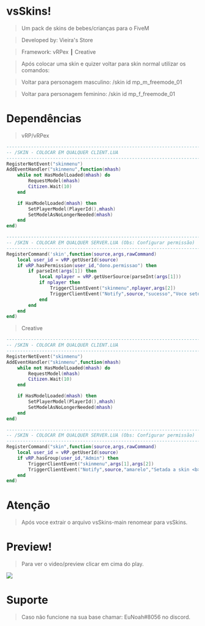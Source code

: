 # vsSkins!

> Um pack de skins de bebes/crianças para o FiveM

> Developed by: Vieira's Store

> Framework: vRPex ┃ Creative

> Após colocar uma skin e quizer voltar para skin normal utilizar os comandos:

> Voltar para personagem masculino: /skin id mp_m_freemode_01

> Voltar para personagem feminino: /skin id mp_f_freemode_01

# Dependências

> vRP/vRPex

```lua
-------------------------------------------------------------------------
-- /SKIN - COLOCAR EM QUALQUER CLIENT.LUA
-------------------------------------------------------------------------
RegisterNetEvent("skinmenu")
AddEventHandler("skinmenu",function(mhash)
    while not HasModelLoaded(mhash) do
        RequestModel(mhash)
        Citizen.Wait(10)
    end

    if HasModelLoaded(mhash) then
        SetPlayerModel(PlayerId(),mhash)
        SetModelAsNoLongerNeeded(mhash)
    end
end)
```


```lua
-------------------------------------------------------------------------
-- /SKIN - COLOCAR EM QUALQUER SERVER.LUA (Obs: Configurar permissão)
-------------------------------------------------------------------------
RegisterCommand('skin',function(source,args,rawCommand)
    local user_id = vRP.getUserId(source)
    if vRP.hasPermission(user_id,"dono.permissao") then
        if parseInt(args[1]) then
            local nplayer = vRP.getUserSource(parseInt(args[1]))
            if nplayer then
                TriggerClientEvent("skinmenu",nplayer,args[2])
                TriggerClientEvent("Notify",source,"sucesso","Voce setou a skin <b>"..args[2].."</b> no passaporte <b>"..parseInt(args[1]).."</b>.")
            end
        end
    end
end)
```

> Creative

```lua
-------------------------------------------------------------------------
-- /SKIN - COLOCAR EM QUALQUER CLIENT.LUA
-------------------------------------------------------------------------
RegisterNetEvent("skinmenu")
AddEventHandler("skinmenu",function(mhash)
    while not HasModelLoaded(mhash) do
        RequestModel(mhash)
        Citizen.Wait(10)
    end

    if HasModelLoaded(mhash) then
        SetPlayerModel(PlayerId(),mhash)
        SetModelAsNoLongerNeeded(mhash)
    end
end)
```


```lua
-------------------------------------------------------------------------
-- /SKIN - COLOCAR EM QUALQUER SERVER.LUA (Obs: Configurar permissão)
-------------------------------------------------------------------------
RegisterCommand("skin",function(source,args,rawCommand)
    local user_id = vRP.getUserId(source)
	if vRP.hasGroup(user_id,"Admin") then
		TriggerClientEvent("skinmenu",args[1],args[2])
		TriggerClientEvent("Notify",source,"amarelo","Setada a skin <b>"..args[2].."</b> no passaporte <b>"..parseInt(args[1]).."</b>.",5000)
    end
end)
```

# Atenção

> Após voce extrair o arquivo vsSkins-main renomear para vsSkins.

# Preview!

> Para ver o video/preview clicar em cima do play.

<a href="https://www.youtube.com/watch?v=UdtGxifTXbU&t=42s" target="blank">
      <img align="center" src="https://cdn.discordapp.com/attachments/1025184841370714183/1025205129101717565/unknown.png"/>
</a>

# Suporte

> Caso não funcione na sua base chamar: EuNoah#8056 no discord.
